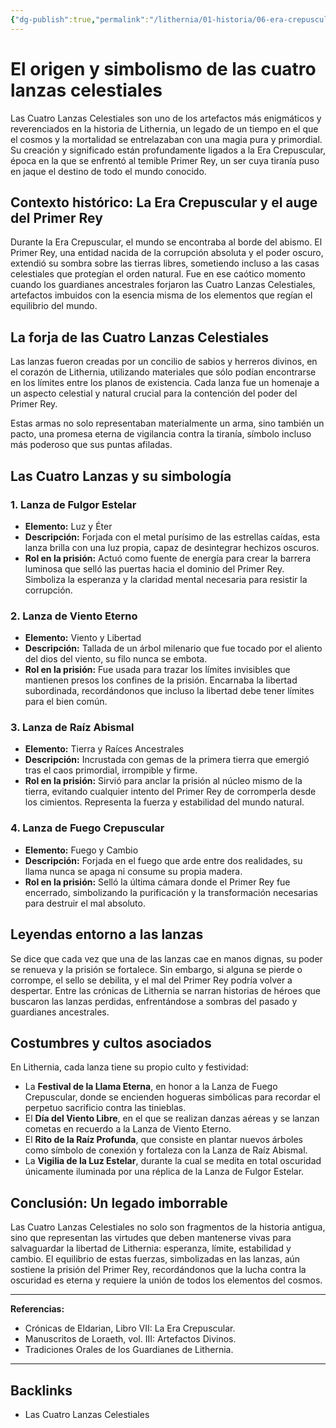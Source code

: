 ```yaml
---
{"dg-publish":true,"permalink":"/lithernia/01-historia/06-era-crepuscular/el-origen-y-simbolismo-de-las-cuatro-lanzas-celestiales/","title":"Las Cuatro Lanzas Celestiales","tags":["lithernia","artefacto","leyenda","arma"]}
---
```


# El origen y simbolismo de las cuatro lanzas celestiales

Las Cuatro Lanzas Celestiales son uno de los artefactos más enigmáticos y reverenciados en la historia de Lithernia, un legado de un tiempo en el que el cosmos y la mortalidad se entrelazaban con una magia pura y primordial. Su creación y significado están profundamente ligados a la Era Crepuscular, época en la que se enfrentó al temible Primer Rey, un ser cuya tiranía puso en jaque el destino de todo el mundo conocido.

## Contexto histórico: La Era Crepuscular y el auge del Primer Rey

Durante la Era Crepuscular, el mundo se encontraba al borde del abismo. El Primer Rey, una entidad nacida de la corrupción absoluta y el poder oscuro, extendió su sombra sobre las tierras libres, sometiendo incluso a las casas celestiales que protegían el orden natural. Fue en ese caótico momento cuando los guardianes ancestrales forjaron las Cuatro Lanzas Celestiales, artefactos imbuidos con la esencia misma de los elementos que regían el equilibrio del mundo.

## La forja de las Cuatro Lanzas Celestiales

Las lanzas fueron creadas por un concilio de sabios y herreros divinos, en el corazón de Lithernia, utilizando materiales que sólo podían encontrarse en los límites entre los planos de existencia. Cada lanza fue un homenaje a un aspecto celestial y natural crucial para la contención del poder del Primer Rey.

Estas armas no solo representaban materialmente un arma, sino también un pacto, una promesa eterna de vigilancia contra la tiranía, símbolo incluso más poderoso que sus puntas afiladas.

## Las Cuatro Lanzas y su simbología

### 1. **Lanza de Fulgor Estelar**

- **Elemento:** Luz y Éter  
- **Descripción:** Forjada con el metal purísimo de las estrellas caídas, esta lanza brilla con una luz propia, capaz de desintegrar hechizos oscuros.  
- **Rol en la prisión:** Actuó como fuente de energía para crear la barrera luminosa que selló las puertas hacia el dominio del Primer Rey. Simboliza la esperanza y la claridad mental necesaria para resistir la corrupción.

### 2. **Lanza de Viento Eterno**

- **Elemento:** Viento y Libertad  
- **Descripción:** Tallada de un árbol milenario que fue tocado por el aliento del dios del viento, su filo nunca se embota.  
- **Rol en la prisión:** Fue usada para trazar los límites invisibles que mantienen presos los confines de la prisión. Encarnaba la libertad subordinada, recordándonos que incluso la libertad debe tener límites para el bien común.

### 3. **Lanza de Raíz Abismal**

- **Elemento:** Tierra y Raíces Ancestrales  
- **Descripción:** Incrustada con gemas de la primera tierra que emergió tras el caos primordial, irrompible y firme.  
- **Rol en la prisión:** Sirvió para anclar la prisión al núcleo mismo de la tierra, evitando cualquier intento del Primer Rey de corromperla desde los cimientos. Representa la fuerza y estabilidad del mundo natural.

### 4. **Lanza de Fuego Crepuscular**

- **Elemento:** Fuego y Cambio  
- **Descripción:** Forjada en el fuego que arde entre dos realidades, su llama nunca se apaga ni consume su propia madera.  
- **Rol en la prisión:** Selló la última cámara donde el Primer Rey fue encerrado, simbolizando la purificación y la transformación necesarias para destruir el mal absoluto.

## Leyendas entorno a las lanzas

Se dice que cada vez que una de las lanzas cae en manos dignas, su poder se renueva y la prisión se fortalece. Sin embargo, si alguna se pierde o corrompe, el sello se debilita, y el mal del Primer Rey podría volver a despertar. Entre las crónicas de Lithernia se narran historias de héroes que buscaron las lanzas perdidas, enfrentándose a sombras del pasado y guardianes ancestrales.

## Costumbres y cultos asociados

En Lithernia, cada lanza tiene su propio culto y festividad:

- La **Festival de la Llama Eterna**, en honor a la Lanza de Fuego Crepuscular, donde se encienden hogueras simbólicas para recordar el perpetuo sacrificio contra las tinieblas.  
- El **Día del Viento Libre**, en el que se realizan danzas aéreas y se lanzan cometas en recuerdo a la Lanza de Viento Eterno.  
- El **Rito de la Raíz Profunda**, que consiste en plantar nuevos árboles como símbolo de conexión y fortaleza con la Lanza de Raíz Abismal.  
- La **Vigilia de la Luz Estelar**, durante la cual se medita en total oscuridad únicamente iluminada por una réplica de la Lanza de Fulgor Estelar.

## Conclusión: Un legado imborrable

Las Cuatro Lanzas Celestiales no solo son fragmentos de la historia antigua, sino que representan las virtudes que deben mantenerse vivas para salvaguardar la libertad de Lithernia: esperanza, límite, estabilidad y cambio. El equilibrio de estas fuerzas, simbolizadas en las lanzas, aún sostiene la prisión del Primer Rey, recordándonos que la lucha contra la oscuridad es eterna y requiere la unión de todos los elementos del cosmos.

---

**Referencias:**

- Crónicas de Eldarian, Libro VII: La Era Crepuscular.  
- Manuscritos de Loraeth, vol. III: Artefactos Divinos.  
- Tradiciones Orales de los Guardianes de Lithernia.

---

## Backlinks
- Las Cuatro Lanzas Celestiales
